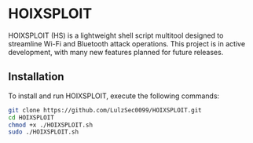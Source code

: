 # HOIXSPLOIT

HOIXSPLOIT (HS) is a lightweight shell script multitool designed to streamline Wi-Fi and Bluetooth attack operations. This project is in active development, with many new features planned for future releases.

## Installation

To install and run HOIXSPLOIT, execute the following commands:

```bash
git clone https://github.com/LulzSec0099/HOIXSPLOIT.git
cd HOIXSPLOIT
chmod +x ./HOIXSPLOIT.sh
sudo ./HOIXSPLOIT.sh
